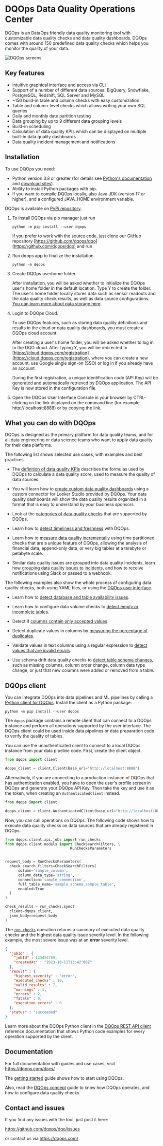 # DQOps Data Quality Operations Center

DQOps is an DataOps friendly data quality monitoring tool with customizable data quality checks and data quality dashboards.
DQOps comes with around 150 predefined data quality checks which helps you monitor the quality of your data.

![DQOps screens](https://dqops.com/docs/images/dqo-screens.gif)

## Key features
- Intuitive graphical interface and access via CLI
- Support of a number of different data sources: BigQuery, Snowflake, PostgreSQL, Redshift, SQL Server and MySQL
- ~150 build-in table and column checks with easy customization
- Table and column-level checks which allows writing your own SQL queries
- Daily and monthly date partition testing
- Data grouping by up to 9 different data grouping levels
- Build-in scheduling
- Calculation of data quality KPIs which can be displayed on multiple built-in data quality dashboards
- Data quality incident management and notifications

## Installation

To use DQOps you need:

- Python version 3.8 or greater (for details see [Python's documentation](https://www.python.org/doc/) and [download sites](https://www.python.org/downloads/)).
- Ability to install Python packages with pip.
- If you want to compile DQOps locally, also Java JDK (version 17 or higher), and a configured JAVA_HOME environment variable.


DQOps is available on [PyPi repository](https://pypi.org/project/dqops/).

1. To install DQOps via pip manager just run

    ```
    python -m pip install --user dqops
    ```
   
    If you prefer to work with the source code, just clone our GitHub repository [https://github.com/dqops/dqo](https://github.com/dqops/dqo)
    and run

2. Run dqops app to finalize the installation.

    ```
    python -m dqops
    ```

3. Create DQOps userhome folder.

   After installation, you will be asked whether to initialize the DQOps user's home folder in the default location. Type Y to create the folder.  
   The user's home folder locally stores data such as sensor readouts and the data quality check results, as well as data source configurations. [You can learn more about data storage here](https://dqops.com/docs/dqo-concepts/data-storage/data-storage/).

4. Login to DQOps Cloud.

   To use DQOps features, such as storing data quality definitions and results in the cloud or data quality dashboards, you
   must create a DQOps cloud account.

   After creating a user's home folder, you will be asked whether to log in to the DQO cloud. After typing Y, you will be
   redirected to [https://cloud.dqops.com/registration](https://cloud.dqops.com/registration), where you can create a new account, use Google single sign-on (SSO) or log in if you already have an account.

   During the first registration, a unique identification code (API Key) will be generated and automatically retrieved by DQOps application.
   The API Key is now stored in the configuration file.

5. Open the DQOps User Interface Console in your browser by CTRL-clicking on the link displayed on the command line (for example http://localhost:8888)
   or by copying the link.


## What you can do with DQOps
DQOps is designed as the primary platform for data quality teams, and for all data engineering or data science
teams who want to apply data quality for their data platforms.

The following list shows selected use cases, with examples and best practices.

- The [definition of data quality KPIs](https://dqops.com/docs/dqo-concepts/definition-of-data-quality-kpis/)
  describes the formulas used by DQOps to calculate a data quality score, used to measure the quality of data sources

- You will learn how to [create custom data quality dashboards](https://dqops.com/docs/integrations/looker-studio/creating-custom-data-quality-dashboards/)
  using a custom connector for Looker Studio provided by DQOps. Your data quality dashboards will show the data quality
  results organized in a format that is easy to understand by your business sponsors.

- Look at the [categories of data quality checks](https://dqops.com/docs/dqo-concepts/categories-of-data-quality-checks/)
  that are supported by DQOps.

- Learn how to [detect timeliness and freshness](https://dqops.com/docs/dqo-concepts/categories-of-data-quality-checks/how-to-detect-timeliness-and-freshness-issues/)
  with DQOps.

- Learn how to [measure data quality incrementally](https://dqops.com/docs/dqo-concepts/incremental-data-quality-monitoring/)
  using time partitioned checks that are a unique feature of DQOps, allowing the analysis of financial data, append-only data,
  or very big tables at a terabyte or petabyte scale.

- Similar data quality issues are grouped into data quality incidents,
  learn how [grouping data quality issues to incidents](https://dqops.com/docs/dqo-concepts/grouping-data-quality-issues-to-incidents/),
  and how to receive notifications using Slack or passed to a webhook.


The following examples also show the whole process of configuring data quality checks, both using YAML files,
or using the [DQOps user interface](https://dqops.com/docs/dqo-concepts/dqops-user-interface-overview/).

- Learn how to [detect database and table availability issues](https://dqops.com/docs/examples/data-availability/detect-table-availability-issues/).

- Learn how to configure data volume checks to [detect empty or incomplete tables](https://dqops.com/docs/examples/data-completeness/detect-empty-or-incomplete-tables/).

- Detect if [columns contain only accepted values](https://dqops.com/docs/examples/data-consistency/percentage-of-rows-with-a-text-found-in-set/).

- Detect duplicate values in columns by [measuring the percentage of duplicates](https://dqops.com/docs/examples/data-uniqueness/percentage-of-duplicates/).

- Validate values in text columns using a regular expression to [detect values that are invalid emails](https://dqops.com/docs/examples/data-validity/detect-invalid-emails/).

- Use schema drift data quality checks to [detect table schema changes](https://dqops.com/docs/examples/schema/detect-table-schema-changes/),
  such as missing columns, column order change, column data type change, or just that new columns were added or removed from a table.


## DQOps client
You can integrate DQOps into data pipelines and ML pipelines by calling a [Python client for DQOps](https://pypi.org/project/dqops/).
Install the client as a Python package:

```
python -m pip install --user dqops
```

The `dqops` package contains a remote client that can connect to a DQOps instance and perform all operations supported by the user interface.
The DQOps client could be used inside data pipelines or data preparation code to verify the quality of tables.

You can use the unauthenticated client to connect to a local DQOps instance from your data pipeline code. First, create the client object.

```python
from dqops import client

dqops_client = client.Client(base_url="http://localhost:8888")
```

Alternatively, if you are connecting to a production instance of DQOps that has authentication
enabled, you have to open the user's profile screen in DQOps and generate your DQOps API Key.
Then take the key and use it as the token, when creating an `AuthenticatedClient` instead.

```python
from dqops import client

dqops_client = client.AuthenticatedClient(base_url="http://localhost:8888", token="Your DQO API Key")
```

Now, you can call operations on DQOps. The following code shows how to execute data quality checks
on data sources that are already registered in DQOps.

```python
from dqops.client.api.jobs import run_checks
from dqops.client.models import CheckSearchFilters, \
                              RunChecksParameters


request_body = RunChecksParameters(
  check_search_filters=CheckSearchFilters(
      column='sample_column',
      column_data_type='string',
      connection='sample_connection',
      full_table_name='sample_schema.sample_table',
      enabled=True
  )
)

check_results = run_checks.sync(
  client=dqops_client,
  json_body=request_body
)

```

The [`run_checks`](https://dqops.com/docs/client/operations/jobs/#run_checks) operation returns a summary of executed data quality checks and the highest
data quality issue severity level. In the following example, the most severe issue was at an **error** severity level.

```json
{
  "jobId" : {
    "jobId" : 123456789,
    "createdAt" : "2023-10-11T13:42:00Z"
  },
  "result" : {
    "highest_severity" : "error",
    "executed_checks" : 10,
    "valid_results" : 7,
    "warnings" : 1,
    "errors" : 2,
    "fatals" : 0,
    "execution_errors" : 0
  },
  "status" : "succeeded"
}
```

Learn more about the DQOps Python client in the [DQOps REST API client](https://dqops.com/docs/client/) reference
documentation that shows Python code examples for every operation supported by the client.


## Documentation

For full documentation with guides and use cases, visit https://dqops.com/docs/

The [getting started](https://dqops.com/docs/getting-started/) guide shows how to start using DQOps.

Also, read the [DQOps concept](https://dqops.com/docs/dqo-concepts/) guide to know how DQOps operates,
and how to configure data quality checks.


## Contact and issues

If you find any issues with the tool, just post it here:

https://github.com/dqops/dqo/issues

or contact us via https://dqops.com/
